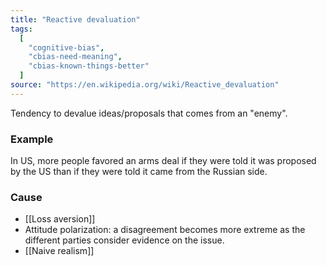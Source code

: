 ```yaml
---
title: "Reactive devaluation"
tags:
  [
    "cognitive-bias",
    "cbias-need-meaning",
    "cbias-known-things-better"
  ]
source: "https://en.wikipedia.org/wiki/Reactive_devaluation"
---
```


Tendency to devalue ideas/proposals that comes from an "enemy".

### Example

In US, more people favored an arms deal if they were told it was proposed by the US than if they were told it came from the Russian side.

### Cause

- [[Loss aversion]]
- Attitude polarization: a disagreement becomes more extreme as the different parties consider evidence on the issue.
- [[Naive realism]]


